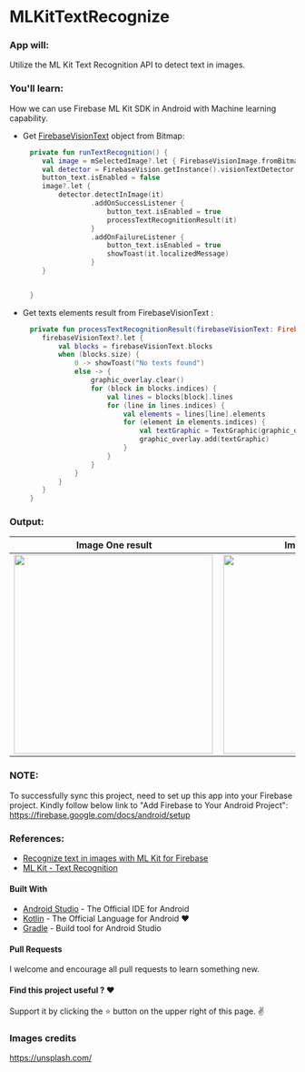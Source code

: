MLKitTextRecognize 
============

### App will:
Utilize the ML Kit Text Recognition API to detect text in images.

### You'll learn:
How we can use Firebase ML Kit SDK in Android with Machine learning capability.

* Get [FirebaseVisionText](https://firebase.google.com/docs/reference/android/com/google/firebase/ml/vision/text/FirebaseVisionText) object from Bitmap:
```kotlin
     private fun runTextRecognition() {
        val image = mSelectedImage?.let { FirebaseVisionImage.fromBitmap(it) }
        val detector = FirebaseVision.getInstance().visionTextDetector
        button_text.isEnabled = false
        image?.let {
            detector.detectInImage(it)
                    .addOnSuccessListener {
                        button_text.isEnabled = true
                        processTextRecognitionResult(it)
                    }
                    .addOnFailureListener {
                        button_text.isEnabled = true
                        showToast(it.localizedMessage)
                    }
        }


     }
``` 
* Get texts elements result from FirebaseVisionText :
```kotlin
     private fun processTextRecognitionResult(firebaseVisionText: FirebaseVisionText?) {
        firebaseVisionText?.let {
            val blocks = firebaseVisionText.blocks
            when (blocks.size) {
                0 -> showToast("No texts found")
                else -> {
                    graphic_overlay.clear()
                    for (block in blocks.indices) {
                        val lines = blocks[block].lines
                        for (line in lines.indices) {
                            val elements = lines[line].elements
                            for (element in elements.indices) {
                                val textGraphic = TextGraphic(graphic_overlay, elements[element])
                                graphic_overlay.add(textGraphic)
                            }
                        }
                    }
                }
            }
        }
     }
``` 
### Output:

Image One result           |Image Two result           | Image Three result            
:-------------------------:|:-------------------------:|:-------------------------:
<img align="left" height="350" src="https://github.com/pranaypatel512/MLKitTextRecognize/blob/master/screenshots/image_one_ml_kit_result.png">  |<img align="center" height="350" src="https://github.com/pranaypatel512/MLKitTextRecognize/blob/master/screenshots/image_two_ml_kit_result.png"> | <img height="350" src="https://github.com/pranaypatel512/MLKitTextRecognize/blob/master/screenshots/image_three_ml_kit_result.png">

### NOTE:
To successfully sync this project, need to set up this app into your Firebase project. 
Kindly follow below link to "Add Firebase to Your Android Project":
https://firebase.google.com/docs/android/setup 

### References: 

* [Recognize text in images with ML Kit for Firebase](https://codelabs.developers.google.com/codelabs/mlkit-android/#0)
* [ML Kit - Text Recognition](https://firebase.google.com/docs/ml-kit/recognize-text)

#### Built With

* [Android Studio](https://developer.android.com/studio/index.html) - The Official IDE for Android
* [Kotlin](https://kotlinlang.org/) - The Official Language for Android ❤️
* [Gradle](https://gradle.org/) - Build tool for Android Studio

#### Pull Requests

I welcome and encourage all pull requests to learn something new.

#### Find this project useful ? ❤️

Support it by clicking the ⭐️ button on the upper right of this page. ✌️

### Images credits
https://unsplash.com/
